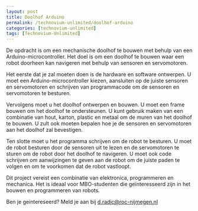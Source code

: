```yaml
---
layout: post
title: Doolhof Arduino
permalink: /technovium-unlimited/doolhof-arduino
categories: [technovium-unlimited]
tags: [Technovium-Unlimited]
---
```



De opdracht is om een mechanische doolhof te bouwen met behulp van een Arduino-microcontroller. Het doel is om een doolhof te bouwen waar een robot doorheen kan navigeren met behulp van sensoren en servomotoren.

Het eerste dat je zal moeten doen is de hardware en software ontwerpen. U moet een Arduino-microcontroller kiezen, aansluiten op de juiste sensoren en servomotoren en schrijven van programmacode om de sensoren en servomotoren te besturen.

Vervolgens moet u het doolhof ontwerpen en bouwen. U moet een frame bouwen om het doolhof te ondersteunen. U kunt gebruik maken van een combinatie van hout, karton, plastic en metaal om de muren van het doolhof te bouwen. U zult ook moeten bepalen hoe je de sensoren en servomotoren aan het doolhof zal bevestigen.

Ten slotte moet u het programma schrijven om de robot te besturen. U moet de robot besturen door de sensoren uit te lezen en de servomotoren te sturen om de robot door het doolhof te navigeren. U moet ook code schrijven om aanwijzingen te geven aan de robot om de juiste paden te volgen en om te voorkomen dat de robot vastloopt.

Dit project vereist een combinatie van elektronica, programmeren en mechanica. Het is ideaal voor MBO-studenten die geïnteresseerd zijn in het bouwen en programmeren van robots.

Ben je geintereseerd? Meld je aan bij d.radic@roc-nijmegen.nl
